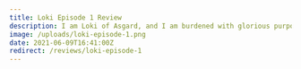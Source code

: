 ```yaml
---
title: Loki Episode 1 Review
description: I am Loki of Asgard, and I am burdened with glorious purpose.
image: /uploads/loki-episode-1.png
date: 2021-06-09T16:41:00Z
redirect: /reviews/loki-episode-1
---
```

